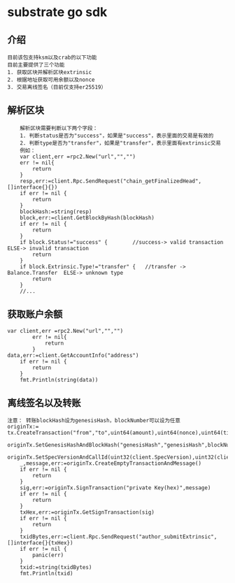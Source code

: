 # substrate go sdk
## 介绍
    目前该包支持ksm以及crab的以下功能
    目前主要提供了三个功能
    1. 获取区块并解析区块extrinsic
    2. 根据地址获取可用余额以及nonce
    3. 交易离线签名（目前仅支持er25519）

## 解析区块
        解析区块需要判断以下两个字段：
        1. 判断status是否为"success"，如果是"success"，表示里面的交易是有效的
        2. 判断type是否为"transfer"，如果是"transfer"，表示里面有extrinsic交易
        例如：
        var client,err =rpc2.New("url","","")
        err != nil{
            return
        }
    	resp,err:=client.Rpc.SendRequest("chain_getFinalizedHead",[]interface{}{})
    	if err != nil {
    		return
    	}
    	blockHash:=string(resp)
    	block,err:=client.GetBlockByHash(blockHash)
    	if err != nil {
    		return
    	}
    	if block.Status!="success" {		//success-> valid transaction ELSE-> invalid transaction
    		return
    	}
    	if block.Extrinsic.Type!="transfer" {	//transfer -> Balance.Transfer  ELSE-> unknown type
    		return
    	}
    	//...
## 获取账户余额
    var client,err =rpc2.New("url","","")
            err != nil{
                return
            }
    data,err:=client.GetAccountInfo("address")
    	if err != nil {
    		return
    	}
    	fmt.Println(string(data))

## 离线签名以及转账
    注意： 转账blockHash设为genesisHash，blockNumber可以设为任意
    originTx:= tx.CreateTransaction("from","to",uint64(amount),uint64(nonce),uint64(tip))
    	originTx.SetGenesisHashAndBlockHash("genesisHash","genesisHash",blockNumber)
    	originTx.SetSpecVersionAndCallId(uint32(client.SpecVersion),uint32(client.TransactionVersion),config.CallIdKusama)
    	_,message,err:=originTx.CreateEmptyTransactionAndMessage()
    	if err != nil {
    		return
    	}
    	sig,err:=originTx.SignTransaction("private Key(hex)",message)
    	if err != nil {
    		return
    	}
    	txHex,err:=originTx.GetSignTransaction(sig)
    	if err != nil {
    		return
    	}
    	txidBytes,err:=client.Rpc.SendRequest("author_submitExtrinsic",[]interface{}{txHex})
    	if err != nil {
    		panic(err)
    	}
    	txid:=string(txidBytes)
    	fmt.Println(txid)
